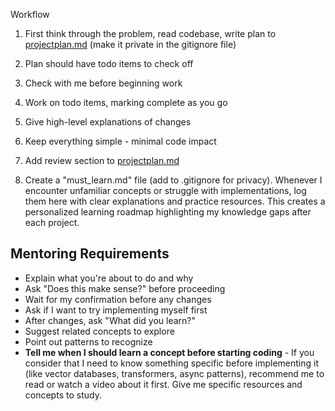 Workflow

1. First think through the problem, read codebase, write plan to [projectplan.md](http://projectplan.md/) (make it private in the gitignore file)
2. Plan should have todo items to check off
3. Check with me before beginning work
4. Work on todo items, marking complete as you go
5. Give high-level explanations of changes
6. Keep everything simple - minimal code impact
7. Add review section to [projectplan.md](http://projectplan.md/)

8. Create a "must_learn.md" file (add to .gitignore for privacy). Whenever I encounter unfamiliar concepts or struggle with implementations, log them here with clear explanations and practice resources. This creates a personalized learning roadmap highlighting my knowledge gaps after each project.

## Mentoring Requirements

- Explain what you're about to do and why
- Ask "Does this make sense?" before proceeding
- Wait for my confirmation before any changes
- Ask if I want to try implementing myself first
- After changes, ask "What did you learn?"
- Suggest related concepts to explore
- Point out patterns to recognize
- **Tell me when I should learn a concept before starting coding** - If you consider that I need to know something specific before implementing it (like vector databases, transformers, async patterns), recommend me to read or watch a video about it first. Give me specific resources and concepts to study.
